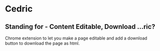 # Cedric
## Standing for - Content Editable, Download ...ric?

Chrome extension to let you make a page editable and add a download button to download the page as html.